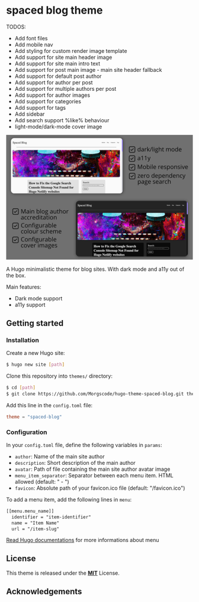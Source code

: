 # spaced blog theme

TODOS:

- Add font files
- Add mobile nav
- Add styling for custom render image template
- Add support for site main header image
- Add support for site main intro text
- Add support for post main image - main site header fallback
- Add support for default post author
- Add support for author per post
- Add support for multiple authors per post
- Add support for author images
- Add support for categories
- Add support for tags
- Add sidebar
- Add search support %like% behaviour
- light-mode/dark-mode cover image

![Intro](https://github.com/Morgscode/hugo-theme-spaced-blog/blob/master/images/cover.png)

A Hugo minimalistic theme for blog sites. With dark mode and a11y out of the box.

Main features:

- Dark mode support
- a11y support

## Getting started

### Installation

Create a new Hugo site:

```bash
$ hugo new site [path]
```

Clone this repository into `themes/` directory:

```bash
$ cd [path]
$ git clone https://github.com/Morgscode/hugo-theme-spaced-blog.git themes/spaced-blog
```

Add this line in the `config.toml` file:

```toml
theme = "spaced-blog"
```

### Configuration

In your `config.toml` file, define the following variables in `params`:

- `author`: Name of the main site author
- `description`: Short description of the main author
- `avatar`: Path of file containing the main site author avatar image
- `menu_item_separator`: Separator between each menu item. HTML allowed (default: " - ")
- `favicon`: Absolute path of your favicon.ico file (default: "/favicon.ico")

To add a menu item, add the following lines in `menu`:

```
[[menu.menu_name]]
  identifier = "item-identifier"
  name = "Item Name"
  url = "/item-slug"
```

[Read Hugo documentations](https://gohugo.io/content-management/menus/#readout) for more informations about menu

## License

This theme is released under the [**MIT**](/LICENSE.md) License.

## Acknowledgements
